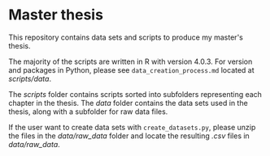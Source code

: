 # Master thesis

This repository contains data sets and scripts to produce my master's thesis. 

The majority of the scripts are written in R with version 4.0.3. For version and packages in Python, please see `data_creation_process.md` located at *scripts/data*.

The *scripts* folder contains scripts sorted into subfolders representing each chapter in the thesis. The *data* folder contains the data sets used in the thesis, along with a subfolder for raw data files. 

If the user want to create data sets with `create_datasets.py`, please unzip the files in the *data/raw_data* folder and locate the resulting *.csv* files in *data/raw_data*.  

